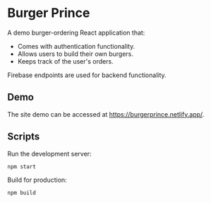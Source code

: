 # Burger Prince

A demo burger-ordering React application that:

- Comes with authentication functionality.
- Allows users to build their own burgers.
- Keeps track of the user's orders.

Firebase endpoints are used for backend functionality.

## Demo

The site demo can be accessed at https://burgerprince.netlify.app/.

## Scripts

Run the development server:

    npm start

Build for production:

    npm build
